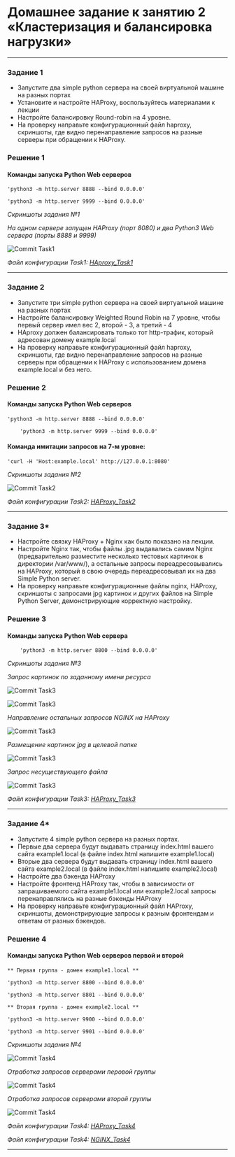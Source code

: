 # Домашнее задание к занятию 2 «Кластеризация и балансировка нагрузки»

 ---

### Задание 1

- Запустите два simple python сервера на своей виртуальной машине на разных портах
- Установите и настройте HAProxy, воспользуйтесь материалами к лекции
- Настройте балансировку Round-robin на 4 уровне.
- На проверку направьте конфигурационный файл haproxy, скриншоты, где видно перенаправление запросов на разные серверы при обращении к HAProxy.


### Решение 1

#### Команды запуска  Python Web серверов


	'python3 -m http.server 8888 --bind 0.0.0.0'

	'python3 -m http.server 9999 --bind 0.0.0.0'



  *Скриншоты задания №1*

*На одном сервере запущен HAProxy (порт 8080) и два Python3 Web сервера (порты 8888 и 9999)*

![Commit Task1](https://github.com/AndrewZnamenskiy/HAProxy_NGINX/blob/main/img/task1p1.png)


*Файл конфигурации Task1: [HAproxy_Task1](task1-cfg/haproxy.cfg.bak1)*

 ---

### Задание 2

- Запустите три simple python сервера на своей виртуальной машине на разных портах
- Настройте балансировку Weighted Round Robin на 7 уровне, чтобы первый сервер имел вес 2, второй - 3, а третий - 4
- HAproxy должен балансировать только тот http-трафик, который адресован домену example.local
- На проверку направьте конфигурационный файл haproxy, скриншоты, где видно перенаправление запросов на разные серверы при обращении к HAProxy c использованием домена example.local и без него.


### Решение 2

#### Команды запуска  Python Web серверов

	
	'python3 -m http.server 8888 --bind 0.0.0.0'

        'python3 -m http.server 9999 --bind 0.0.0.0'


#### Команда имитации запросов на 7-м уровне:

	'curl -H 'Host:example.local' http://127.0.0.1:8080'


  *Скриншоты задания №2*


![Commit Task2](https://github.com/AndrewZnamenskiy/HAProxy_NGINX/blob/main/img/task2p1.png)


*Файл конфигурации Task2: [HAProxy_Task2](task2-cfg/haproxy.cfg.bak2)*


 ---

### Задание 3*
- Настройте связку HAProxy + Nginx как было показано на лекции.
- Настройте Nginx так, чтобы файлы .jpg выдавались самим Nginx (предварительно разместите несколько тестовых картинок в директории /var/www/), а остальные запросы переадресовывались на HAProxy, который в свою очередь переадресовывал их на два Simple Python server.
- На проверку направьте конфигурационные файлы nginx, HAProxy, скриншоты с запросами jpg картинок и других файлов на Simple Python Server, демонстрирующие корректную настройку.


### Решение 3

#### Команды запуска  Python Web сервера


        'python3 -m http.server 8800 --bind 0.0.0.0'


  *Скриншоты задания №3*

  *Запрос картинок по заданному имени ресурса*

![Commit Task3](https://github.com/AndrewZnamenskiy/HAProxy_NGINX/blob/main/img/task3p1.png)


![Commit Task3](https://github.com/AndrewZnamenskiy/HAProxy_NGINX/blob/main/img/task3p2.png)

 *Направление остальных запросов NGINX на HAProxy*

![Commit Task3](https://github.com/AndrewZnamenskiy/HAProxy_NGINX/blob/main/img/task3p3.png)


*Размещение картинок jpg в целевой папке*

![Commit Task3](https://github.com/AndrewZnamenskiy/HAProxy_NGINX/blob/main/img/task3p4.png)


*Запрос несуществующего файла*

![Commit Task3](https://github.com/AndrewZnamenskiy/HAProxy_NGINX/blob/main/img/task3p5.png)


*Файл конфигурации Task3: [HAProxy_Task3](task3-cfg/haproxy.cfg.bak3)*


---

### Задание 4*
- Запустите 4 simple python сервера на разных портах.
- Первые два сервера будут выдавать страницу index.html вашего сайта example1.local (в файле index.html напишите example1.local)
- Вторые два сервера будут выдавать страницу index.html вашего сайта example2.local (в файле index.html напишите example2.local)
- Настройте два бэкенда HAProxy
- Настройте фронтенд HAProxy так, чтобы в зависимости от запрашиваемого сайта example1.local или example2.local запросы перенаправлялись на разные бэкенды HAProxy
- На проверку направьте конфигурационный файл HAProxy, скриншоты, демонстрирующие запросы к разным фронтендам и ответам от разных бэкендов.


### Решение 4

#### Команды запуска  Python Web серверов первой и второй

	** Первая группа - домен example1.local **
	
	'python3 -m http.server 8800 --bind 0.0.0.0'

	'python3 -m http.server 8801 --bind 0.0.0.0'

	** Вторая группа - домен example2.local **

	'python3 -m http.server 9900 --bind 0.0.0.0'

	'python3 -m http.server 9901 --bind 0.0.0.0'



  *Скриншоты задания №4*


![Commit Task4](https://github.com/AndrewZnamenskiy/HAProxy_NGINX/blob/main/img/task4p1.png)

*Отработка запросов серверами перовой группы*

![Commit Task4](https://github.com/AndrewZnamenskiy/HAProxy_NGINX/blob/main/img/task4p2.png)

*Отработка запросов серверами второй группы*

![Commit Task4](https://github.com/AndrewZnamenskiy/HAProxy_NGINX/blob/main/img/task4p3.png)


*Файл конфигурации Task4: [HAProxy_Task4](task4-cfg/haproxy.cfg.bak4)*

*Файл конфигурации Task4: [NGINX_Task4](task4-cfg/new-server)*


------
